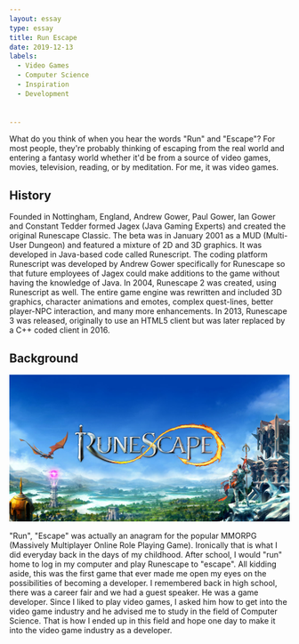 ```yaml
---
layout: essay
type: essay
title: Run Escape
date: 2019-12-13
labels:
  - Video Games
  - Computer Science
  - Inspiration
  - Development
  
 
---
```

What do you think of when you hear the words "Run" and "Escape"? For most people, they're probably thinking of escaping from the real world and entering a fantasy world whether it'd be from a source of video games, movies, television, reading, or by meditation. For me, it was video games.

## History
Founded in Nottingham, England, Andrew Gower, Paul Gower, Ian Gower and Constant Tedder formed Jagex (Java Gaming Experts) and created the original Runescape Classic. The beta was in January 2001 as a MUD (Multi-User Dungeon) and featured a mixture of 2D and 3D graphics. It was developed in Java-based code called Runescript. The coding platform Runescript was developed by Andrew Gower specifically for Runescape so that future employees of Jagex could make additions to the game without having the knowledge of Java. In 2004, Runescape 2 was created, using Runescript as well. The entire game engine was rewritten and included 3D graphics, character animations and emotes, complex quest-lines, better player-NPC interaction, and many more enhancements. In 2013, Runescape 3 was released, originally to use an HTML5 client but was later replaced by a C++ coded client in 2016.



## Background

<img class="ui huge centered image" src="../images/Runescape.jpg">

"Run", "Escape" was actually an anagram for the popular MMORPG (Massively Multiplayer Online Role Playing Game). Ironically that is what I did everyday back in the days of my childhood. After school, I would "run" home to log in my computer and play Runescape to "escape". All kidding aside, this was the first game that ever made me open my eyes on the possibilities of becoming a developer. I remembered back in high school, there was a career fair and we had a guest speaker. He was a game developer. Since I liked to play video games, I asked him how to get into the video game industry and he advised me to study in the field of Computer Science. That is how I ended up in this field and hope one day to make it into the video game industry as a developer.



